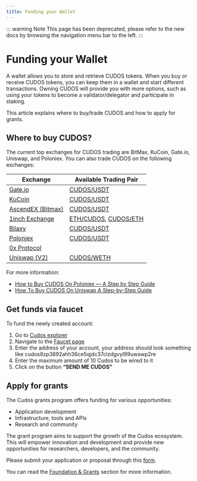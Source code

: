 ```yaml
---
title: Funding your Wallet
---
```


::: warning Note
This page has been deprecated, please refer to the new docs by browsing the navigation menu bar to the left.
:::

# ﻿Funding your Wallet

A wallet allows you to store and retrieve CUDOS tokens. When you buy or receive CUDOS tokens, you can keep them in a wallet and start different transactions. Owning CUDOS will provide you with more options, such as using your tokens to become a validator/delegator and participate in staking.

This article explains where to buy/trade CUDOS and how to apply for grants.

## Where to buy CUDOS?

The current top exchanges for CUDOS trading are BitMax, KuCoin, Gate.io, Uniswap, and Poloniex. You can also trade CUDOS on the following exchanges:

|**Exchange**|**Available Trading Pair**|
| - | - |
|[Gate.io](https://www.gate.io/)|[CUDOS/USDT](https://gate.io/trade/cudos_usdt)|
|[KuCoin](https://www.kucoin.com/)|[CUDOS/USDT](https://trade.kucoin.com/CUDOS-USDT)|
|[AscendEX (Bitmax)](https://www.ascendex.com/)|[CUDOS/USDT](https://www.ascendex.com/en/basic/cashtrade-spottrading/usdt/cudos)|
|[1inch Exchange](https://1inch.io/)|[ETH/CUDOS](https://app.1inch.io/#/ETH/CUDOS), [CUDOS/ETH](https://app.1inch.io/#/CUDOS/ETH)|
|[Bilaxy](https://bilaxy.com/)|[CUDOS/USDT](https://bilaxy.com/trade/CUDOS_USDT)|
|[Poloniex](https://bilaxy.com/)|[CUDOS/USDT](https://poloniex.com/exchange/USDT_CUDOS)|
|[0x Protocol](https://matcha.xyz/)|
|[Uniswap (V2)](https://uniswap.org/)|[CUDOS/WETH](https://app.uniswap.org/#/swap?inputCurrency=0x817bbDbC3e8A1204f3691d14bB44992841e3dB35&outputCurrency=0xc02aaa39b223fe8d0a0e5c4f27ead9083c756cc2)|

For more information:

- [How to Buy CUDOS On Poloniex — A Step by Step Guide](https://cryptobuyingtips.medium.com/60-92-growth-how-to-buy-cudos-cudos-a-step-by-step-guide-crypto-buying-tips-16e9a022bb6a)
- [How To Buy CUDOS On Uniswap A Step-by-Step Guide](https://www.pickacrypto.com/how-to-buy-cudos-token/)

## Get funds via faucet

To fund the newly created account:
1. Go to [Cudos explorer](https://explorer.cudos.org/)
2. Navigate to the [Faucet page](https://explorer.cudos.org/faucet)
3. Enter the address of your account, your address should look something like cudos8zp3892ahh36ce5qjdc37clzdgvyl99uwswp2re
4. Enter the maximum amount of 10 Cudos to be wired to it
5. Click on the button **“SEND ME CUDOS”**

## Apply for grants

The Cudos grants program offers funding for various opportunities:

- Application development
- Infrastructure, tools and APIs
- Research and community

The grant program aims to support the growth of the Cudos ecosystem. This will empower innovation and development and provide new opportunities for researchers, developers, and the community.

Please submit your application or proposal through this [form](https://www.cudos.org/#contact-us).

You can read the [Foundation & Grants](/earn/grants.html) section for more information.
